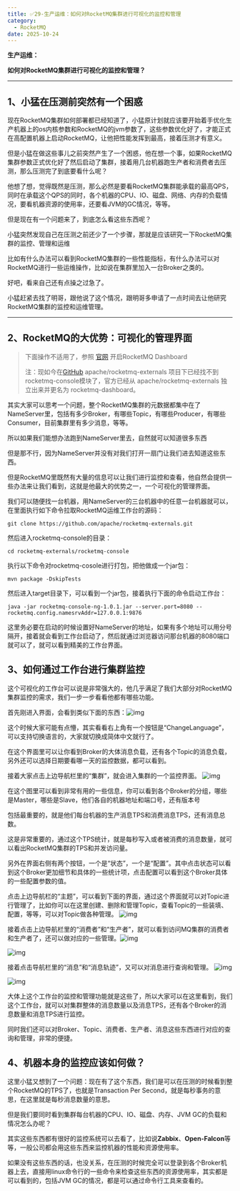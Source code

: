 ```yaml
---
title: ✅29-生产运维：如何对RocketMQ集群进行可视化的监控和管理
category:
  - RocketMQ
date: 2025-10-24
---
```


<!-- more -->

**生产运维：**

**如何对RocketMQ集群进行可视化的监控和管理？**

---

## 1、小猛在压测前突然有一个困惑

现在RocketMQ集群如何部署都已经知道了，小猛原计划就应该要开始着手优化生产机器上的os内核参数和RocketMQ的jvm参数了，这些参数优化好了，才能正式在高配置机器上启动RocketMQ，让他把性能发挥到最高，接着压测才有意义。

但是小猛在做这些事儿之前突然产生了一个困惑，他在想一个事，如果RocketMQ集群参数正式优化好了然后启动了集群，接着用几台机器跑生产者和消费者去压测，那么压测完了到底要看什么呢？

他想了想，觉得既然是压测，那么必然是要看RocketMQ集群能承载的最高QPS，同时在承载这个QPS的同时，各个机器的CPU、IO、磁盘、网络、内存的负载情况，要看机器资源的使用率，还要看JVM的GC情况，等等。

但是现在有一个问题来了，到底怎么看这些东西呢？

小猛突然发现自己在压测之前还少了一个步骤，那就是应该研究一下RocketMQ集群的监控、管理和运维

比如有什么办法可以看到RocketMQ集群的一些性能指标，有什么办法可以对RocketMQ进行一些运维操作，比如说在集群里加入一台Broker之类的。

好吧，看来自己还有点操之过急了。

小猛赶紧去找了明哥，跟他说了这个情况，跟明哥多申请了一点时间去让他研究RocketMQ集群的监控和运维管理。

---

## 2、RocketMQ的大优势：可视化的管理界面

> 下面操作不适用了，参照 [官网](https://rocketmq.apache.org/zh/docs/deploymentOperations/04Dashboard) 开启RocketMQ Dashboard
>
> 注：现如今在[GitHub](https://so.csdn.net/so/search?q=GitHub&spm=1001.2101.3001.7020) apache/rocketmq-externals 项目下已经找不到 rocketmq-console模块了，官方已经从 apache/rocketmq-externals 独立出来并更名为 rocketmq-dashboard。

其实大家可以思考一个问题，整个RocketMQ集群的元数据都集中在了NameServer里，包括有多少Broker，有哪些Topic，有哪些Producer，有哪些Consumer，目前集群里有多少消息，等等。

所以如果我们能想办法跑到NameServer里去，自然就可以知道很多东西

但是那不行，因为NameServer并没有对我们打开一扇门让我们进去知道这些东西。

但是RocketMQ里既然有大量的信息可以让我们进行监控和查看，他自然会提供一些办法来让我们看到，这就是他最大的优势之一，一个可视化的管理界面。

我们可以随便找一台机器，用NameServer的三台机器中的任意一台机器就可以，在里面执行如下命令拉取RocketMQ运维工作台的源码：

`git clone https://github.com/apache/rocketmq-externals.git`

然后进入rocketmq-console的目录：

`cd rocketmq-externals/rocketmq-console`

执行以下命令对rocketmq-cosole进行打包，把他做成一个jar包：

`mvn package -DskipTests`

然后进入target目录下，可以看到一个jar包，接着执行下面的命令启动工作台：

`java -jar rocketmq-console-ng-1.0.1.jar --server.port=8080 --rocketmq.config.namesrvAddr=127.0.0.1:9876`

这里务必要在启动的时候设置好NameServer的地址，如果有多个地址可以用分号隔开，接着就会看到工作台启动了，然后就通过浏览器访问那台机器的8080端口就可以了，就可以看到精美的工作台界面。

## 3、如何通过工作台进行集群监控

这个可视化的工作台可以说是非常强大的，他几乎满足了我们大部分对RocketMQ集群监控的需求，我们一步一步看看他都有哪些功能。

首先刚进入界面，会看到类似下面的东西：![img](https://studyimages.oss-cn-beijing.aliyuncs.com/img/RocketMQ/202308/202308151645204.png)       

这个时候大家可能有点懵，其实看看右上角有一个按钮是“ChangeLanguage”，可以支持切换语言的，大家就切换成简体中文就行了。

在这个界面里可以让你看到Broker的大体消息负载，还有各个Topic的消息负载，另外还可以选择日期要看哪一天的监控数据，都可以看到。

接着大家点击上边导航栏里的“集群”，就会进入集群的一个监控界面。    ![img](https://studyimages.oss-cn-beijing.aliyuncs.com/img/RocketMQ/202308/202308151645582.png)       

在这个图里可以看到非常有用的一些信息，你可以看到各个Broker的分组，哪些是Master，哪些是Slave，他们各自的机器地址和端口号，还有版本号

包括最重要的，就是他们每台机器的生产消息TPS和消费消息TPS，还有消息总数。

这是非常重要的，通过这个TPS统计，就是每秒写入或者被消费的消息数量，就可以看出RocketMQ集群的TPS和并发访问量。

另外在界面右侧有两个按钮，一个是“状态”，一个是“配置”。其中点击状态可以看到这个Broker更加细节和具体的一些统计项，点击配置可以看到这个Broker具体的一些配置参数的值。

点击上边导航栏的“主题”，可以看到下面的界面，通过这个界面就可以对Topic进行管理了，比如你可以在这里创建、删除和管理Topic，查看Topic的一些装填、配置，等等，可以对Topic做各种管理。      ![img](https://studyimages.oss-cn-beijing.aliyuncs.com/img/RocketMQ/202308/202308151645478.png)       

接着点击上边导航栏里的“消费者”和“生产者”，就可以看到访问MQ集群的消费者和生产者了，还可以做对应的一些管理。![img](https://studyimages.oss-cn-beijing.aliyuncs.com/img/RocketMQ/202308/202308151646258.png)       

 ![img](https://studyimages.oss-cn-beijing.aliyuncs.com/img/RocketMQ/202308/202308151646942.png)       

接着点击导航栏里的“消息”和“消息轨迹”，又可以对消息进行查询和管理。 ![img](https://studyimages.oss-cn-beijing.aliyuncs.com/img/RocketMQ/202308/202308151646970.png)       

![img](https://studyimages.oss-cn-beijing.aliyuncs.com/img/RocketMQ/202308/202308151646295.png)       

大体上这个工作台的监控和管理功能就是这些了，所以大家可以在这里看到，我们这个工作台，就可以对集群整体的消息数量以及消息TPS，还有各个Broker的消息数量和消息TPS进行监控。

同时我们还可以对Broker、Topic、消费者、生产者、消息这些东西进行对应的查询和管理，非常的便捷。

## 4、机器本身的监控应该如何做？

这里小猛又想到了一个问题：现在有了这个东西，我们是可以在压测的时候看到整个RocketMQ的TPS了，也就是Transaction Per Second，就是每秒事务的意思，在这里就是每秒消息数量的意思。

但是我们要同时看到集群每台机器的CPU、IO、磁盘、内存、JVM GC的负载和情况怎么办呢？

其实这些东西都有很好的监控系统可以去看了，比如说**Zabbix**、**Open-Falcon**等等，一般公司都会用这些东西来监控机器的性能和资源使用率。

如果没有这些东西的话，也没关系，在压测的时候完全可以登录到各个Broker机器上去，直接用linux命令行的一些命令来检查这些东西的资源使用率，其实都是可以看到的，包括JVM GC的情况，都是可以通过命令行工具来查看的。
